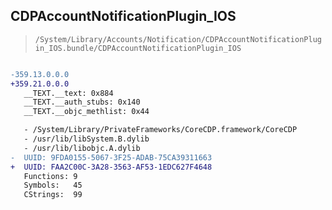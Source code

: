## CDPAccountNotificationPlugin_IOS

> `/System/Library/Accounts/Notification/CDPAccountNotificationPlugin_IOS.bundle/CDPAccountNotificationPlugin_IOS`

```diff

-359.13.0.0.0
+359.21.0.0.0
   __TEXT.__text: 0x884
   __TEXT.__auth_stubs: 0x140
   __TEXT.__objc_methlist: 0x44

   - /System/Library/PrivateFrameworks/CoreCDP.framework/CoreCDP
   - /usr/lib/libSystem.B.dylib
   - /usr/lib/libobjc.A.dylib
-  UUID: 9FDA0155-5067-3F25-ADAB-75CA39311663
+  UUID: FAA2C00C-3A28-3563-AF53-1EDC627F4648
   Functions: 9
   Symbols:   45
   CStrings:  99

```
